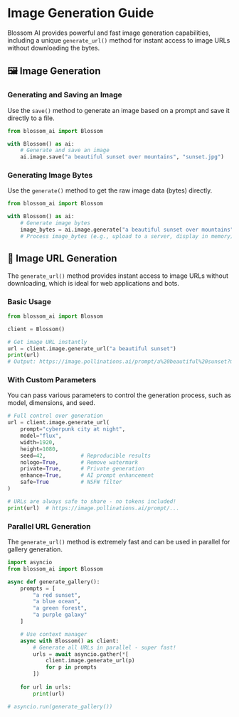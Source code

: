 # Image Generation Guide

Blossom AI provides powerful and fast image generation capabilities, including a unique `generate_url()` method for instant access to image URLs without downloading the bytes.

## 🖼️ Image Generation

### Generating and Saving an Image

Use the `save()` method to generate an image based on a prompt and save it directly to a file.

```python
from blossom_ai import Blossom

with Blossom() as ai:
    # Generate and save an image
    ai.image.save("a beautiful sunset over mountains", "sunset.jpg")
```

### Generating Image Bytes

Use the `generate()` method to get the raw image data (bytes) directly.

```python
from blossom_ai import Blossom

with Blossom() as ai:
    # Generate image bytes
    image_bytes = ai.image.generate("a beautiful sunset over mountains")
    # Process image_bytes (e.g., upload to a server, display in memory)
```

## 🔗 Image URL Generation

The `generate_url()` method provides instant access to image URLs without downloading, which is ideal for web applications and bots.

### Basic Usage

```python
from blossom_ai import Blossom

client = Blossom()

# Get image URL instantly
url = client.image.generate_url("a beautiful sunset")
print(url)
# Output: https://image.pollinations.ai/prompt/a%20beautiful%20sunset?model=flux&width=1024&height=1024
```

### With Custom Parameters

You can pass various parameters to control the generation process, such as model, dimensions, and seed.

```python
# Full control over generation
url = client.image.generate_url(
    prompt="cyberpunk city at night",
    model="flux",
    width=1920,
    height=1080,
    seed=42,           # Reproducible results
    nologo=True,       # Remove watermark
    private=True,      # Private generation
    enhance=True,      # AI prompt enhancement
    safe=True          # NSFW filter
)

# URLs are always safe to share - no tokens included!
print(url)  # https://image.pollinations.ai/prompt/...
```

### Parallel URL Generation

The `generate_url()` method is extremely fast and can be used in parallel for gallery generation.

```python
import asyncio
from blossom_ai import Blossom

async def generate_gallery():
    prompts = [
        "a red sunset",
        "a blue ocean",
        "a green forest",
        "a purple galaxy"
    ]

    # Use context manager
    async with Blossom() as client:
        # Generate all URLs in parallel - super fast!
        urls = await asyncio.gather(*[
            client.image.generate_url(p)
            for p in prompts
        ])
        
    for url in urls:
        print(url)

# asyncio.run(generate_gallery())
```
